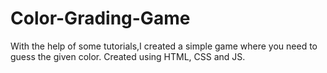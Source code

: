 # Color-Grading-Game
With the help of some tutorials,I created a simple game where you need to guess the given color.
Created using HTML, CSS and JS.
